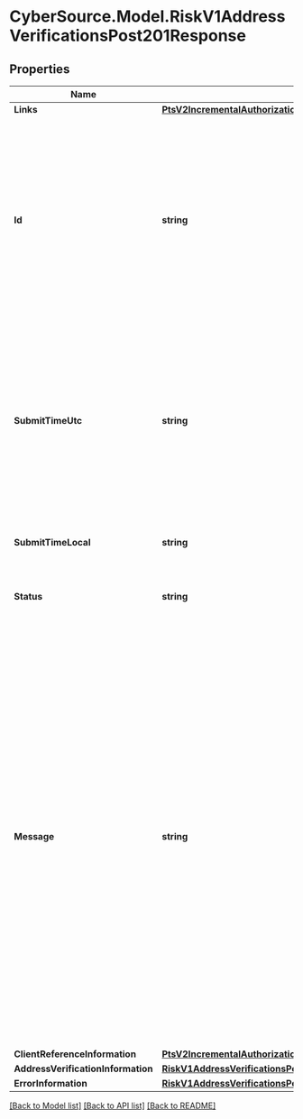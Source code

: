 # CyberSource.Model.RiskV1AddressVerificationsPost201Response
## Properties

Name | Type | Description | Notes
------------ | ------------- | ------------- | -------------
**Links** | [**PtsV2IncrementalAuthorizationPatch201ResponseLinks**](PtsV2IncrementalAuthorizationPatch201ResponseLinks.md) |  | [optional] 
**Id** | **string** | An unique identification number assigned by CyberSource to identify the submitted request. It is also appended to the endpoint of the resource.  On incremental authorizations, this value with be the same as the identification number returned in the original authorization response.  | [optional] 
**SubmitTimeUtc** | **string** | Time of request in UTC. Format: &#x60;YYYY-MM-DDThh:mm:ssZ&#x60; Example &#x60;2016-08-11T22:47:57Z&#x60; equals August 11, 2016, at 22:47:57 (10:47:57 p.m.). The &#x60;T&#x60; separates the date and the time. The &#x60;Z&#x60; indicates UTC.  Returned by authorization service.  | [optional] 
**SubmitTimeLocal** | **string** | Time that the transaction was submitted in local time. | [optional] 
**Status** | **string** | The status for the call can be: - COMPLETED - INVALID_REQUEST - DECLINED  | [optional] 
**Message** | **string** | The message describing the reason of the status. Value can be   - Apartment number missing or not found.   - Insufficient address information.   - House/Box number not found on street.   - Multiple address matches were found.   - P.O. Box identifier not found or out of range.   - Route service identifier not found or out of range.   - Street name not found in Postal code.   - Postal code not found in database.   - Unable to verify or correct address.   - Multiple addres matches were found (international)   - Address match not found (no reason given)   - Unsupported character set  | [optional] 
**ClientReferenceInformation** | [**PtsV2IncrementalAuthorizationPatch201ResponseClientReferenceInformation**](PtsV2IncrementalAuthorizationPatch201ResponseClientReferenceInformation.md) |  | [optional] 
**AddressVerificationInformation** | [**RiskV1AddressVerificationsPost201ResponseAddressVerificationInformation**](RiskV1AddressVerificationsPost201ResponseAddressVerificationInformation.md) |  | [optional] 
**ErrorInformation** | [**RiskV1AddressVerificationsPost201ResponseErrorInformation**](RiskV1AddressVerificationsPost201ResponseErrorInformation.md) |  | [optional] 

[[Back to Model list]](../README.md#documentation-for-models) [[Back to API list]](../README.md#documentation-for-api-endpoints) [[Back to README]](../README.md)

